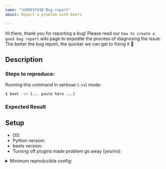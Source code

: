 ```yaml
---
name: "\U0001F41B Bug report"
about: Report a problem with beets

---
```


<!--
Describe your problem, feature request, or discussion topic here.
-->

Hi there, thank you for reporting a bug! Please read our `how to create a good bug report` wiki page to expedite the process of diagnosing the issue.
The better the bug report, the quicker we can get to fixing it :rocket:

## Description


### Steps to reproduce:
Running this command in verbose (`-vv`) mode:
```sh
$ beet -vv (... paste here ...)
```

### Expected Result


## Setup

* OS: 
* Python version: 
* beets version: 
* Turning off plugins made problem go away (yes/no):

<details>
  <summary>Minimum reproducible config:</summary>
  
```yaml
(paste config here)
```
</details>
